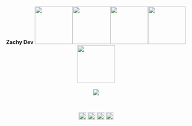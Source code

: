 <br>
<p align="center">
<strong>Zachy Dev</strong>
  <img src="https://media3.giphy.com/media/ln7z2eWriiQAllfVcn/200w.webp" width="100"><img src="https://i.giphy.com/media/LMt9638dO8dftAjtco/200.webp" width="100"><img src="https://i.giphy.com/media/VgGthkhUvGgOit7Y9i/200.webp" width="100"><img src="https://i.giphy.com/media/KzJkzjggfGN5Py6nkT/200.webp" width="100"><img src="https://i.giphy.com/media/IdyAQJVN2kVPNUrojM/200.webp" width="100"><br><br>
  <img src="https://camo.githubusercontent.com/936a08778c7e4885053d148c07bbd2339dfbdd80/68747470733a2f2f6665726f73732e6e65742f782f6e6f6465322e676966" />
</p>
<br>
<p align="center">
<a href="https://twitter.com/tiz_dev" target="_blank"><img align="center" src="https://cdn.jsdelivr.net/npm/simple-icons@3.0.1/icons/twitter.svg" alt="ZachyDev" height="20" width="20" /></a>
<a href="https://linkedin.com/in/zachydev" target="_blank"><img align="center" src="https://cdn.jsdelivr.net/npm/simple-icons@3.0.1/icons/linkedin.svg" alt="ZachyDev" height="20" width="20" /></a>
<a href="https://stackoverflow.com/zachydev" target="_blank"><img align="center" src="https://cdn.jsdelivr.net/npm/simple-icons@3.0.1/icons/stackoverflow.svg" alt="dephraiim" height="20" width="20" /></a>
<a href="https://dev.to/zachydev" target="_blank"><img align="center" src="https://cdn.jsdelivr.net/npm/simple-icons@3.0.1/icons/dev-dot-to.svg" alt="ZachyDev" height="20" width="20" /></a>
</p>
<br>
